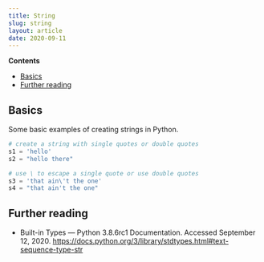 ```yaml
---
title: String
slug: string
layout: article
date: 2020-09-11
---
```


**Contents**

- [Basics](#basics)
- [Further reading](#further-reading)

## Basics

Some basic examples of creating strings in Python.

```python
# create a string with single quotes or double quotes
s1 = 'hello'
s2 = "hello there"

# use \ to escape a single quote or use double quotes
s3 = 'that ain\'t the one'
s4 = "that ain't the one"
```

## Further reading

- Built-in Types — Python 3.8.6rc1 Documentation. Accessed September 12, 2020. <https://docs.python.org/3/library/stdtypes.html#text-sequence-type-str>
